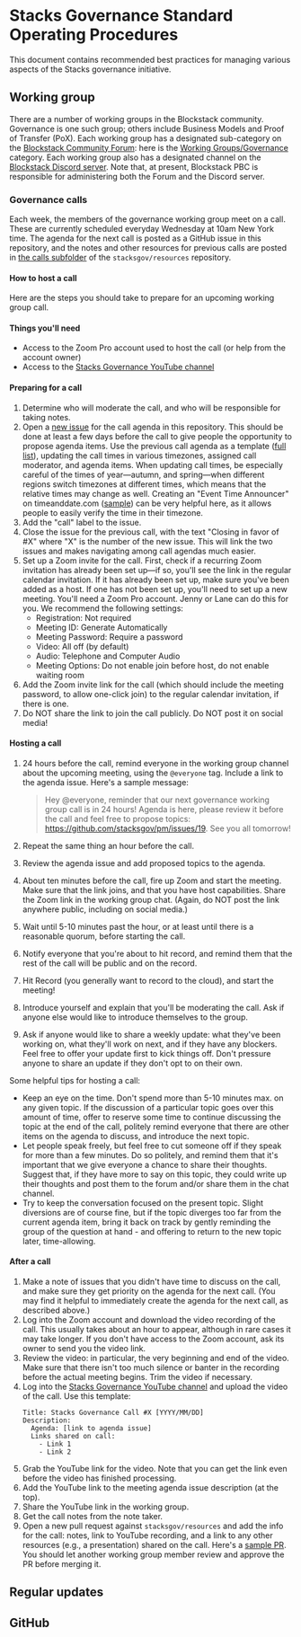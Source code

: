 # Stacks Governance Standard Operating Procedures

This document contains recommended best practices for managing various aspects of the Stacks governance initiative.

## Working group

There are a number of working groups in the Blockstack community. Governance is one such group; others include Business Models and Proof of Transfer (PoX). Each working group has a designated sub-category on the [Blockstack Community Forum](https://forum.blockstack.org/): here is the [Working Groups/Governance](https://forum.blockstack.org/c/Working-Groups/governance) category. Each working group also has a designated channel on the [Blockstack Discord server](http://chat.blockstack.org/). Note that, at present, Blockstack PBC is responsible for administering both the Forum and the Discord server.

### Governance calls

Each week, the members of the governance working group meet on a call. These are currently scheduled everyday Wednesday at 10am New York time. The agenda for the next call is posted as a GitHub issue in this repository, and the notes and other resources for previous calls are posted in [the calls subfolder](https://github.com/stacksgov/resources/tree/master/calls) of the `stacksgov/resources` repository.

#### How to host a call

Here are the steps you should take to prepare for an upcoming working group call.

#### Things you'll need

- Access to the Zoom Pro account used to host the call (or help from the account owner)
- Access to the [Stacks Governance YouTube channel](https://www.youtube.com/channel/UCirhluDUpSPVMZQn210HETg)

#### Preparing for a call

1. Determine who will moderate the call, and who will be responsible for taking notes.
1. Open a [new issue](https://github.com/stacksgov/pm/issues/new) for the call agenda in this repository. This should be done at least a few days before the call to give people the opportunity to propose agenda items. Use the previous call agenda as a template ([full list](https://github.com/stacksgov/pm/issues?q=is%3Aissue+label%3Acall+)), updating the call times in various timezones, assigned call moderator, and agenda items. When updating call times, be especially careful of the times of year—autumn, and spring—when different regions switch timezones at different times, which means that the relative times may change as well. Creating an "Event Time Announcer" on timeanddate.com ([sample](https://www.timeanddate.com/worldclock/fixedtime.html?msg=Stacks+Governance+Working+Group+Call&iso=20200401T10&p1=179&ah=1)) can be very helpful here, as it allows people to easily verify the time in their timezone.
1. Add the "call" label to the issue.
1. Close the issue for the previous call, with the text "Closing in favor of #X" where "X" is the number of the new issue. This will link the two issues and makes navigating among call agendas much easier.
1. Set up a Zoom invite for the call. First, check if a recurring Zoom invitation has already been set up—if so, you'll see the link in the regular calendar invitation. If it has already been set up, make sure you've been added as a host. If one has not been set up, you'll need to set up a new meeting. You'll need a Zoom Pro account. Jenny or Lane can do this for you. We recommend the following settings:
    - Registration: Not required
    - Meeting ID: Generate Automatically
    - Meeting Password: Require a password
    - Video: All off (by default)
    - Audio: Telephone and Computer Audio
    - Meeting Options: Do not enable join before host, do not enable waiting room
1. Add the Zoom invite link for the call (which should include the meeting password, to allow one-click join) to the regular calendar invitation, if there is one.
1. Do NOT share the link to join the call publicly. Do NOT post it on social media!

#### Hosting a call

1. 24 hours before the call, remind everyone in the working group channel about the upcoming meeting, using the `@everyone` tag. Include a link to the agenda issue. Here's a sample message:

    > Hey @everyone, reminder that our next governance working group call is in 24 hours! Agenda is here, please review it before the call and feel free to propose topics: https://github.com/stacksgov/pm/issues/19. See you all tomorrow!
1. Repeat the same thing an hour before the call.
1. Review the agenda issue and add proposed topics to the agenda.
1. About ten minutes before the call, fire up Zoom and start the meeting. Make sure that the link joins, and that you have host capabilities. Share the Zoom link in the working group chat. (Again, do NOT post the link anywhere public, including on social media.)
1. Wait until 5-10 minutes past the hour, or at least until there is a reasonable quorum, before starting the call.
1. Notify everyone that you're about to hit record, and remind them that the rest of the call will be public and on the record.
1. Hit Record (you generally want to record to the cloud), and start the meeting!
1. Introduce yourself and explain that you'll be moderating the call. Ask if anyone else would like to introduce themselves to the group.
1. Ask if anyone would like to share a weekly update: what they've been working on, what they'll work on next, and if they have any blockers. Feel free to offer your update first to kick things off. Don't pressure anyone to share an update if they don't opt to on their own.

Some helpful tips for hosting a call:

- Keep an eye on the time. Don't spend more than 5-10 minutes max. on any given topic. If the discussion of a particular topic goes over this amount of time, offer to reserve some time to continue discussing the topic at the end of the call, politely remind everyone that there are other items on the agenda to discuss, and introduce the next topic.
- Let people speak freely, but feel free to cut someone off if they speak for more than a few minutes. Do so politely, and remind them that it's important that we give everyone a chance to share their thoughts. Suggest that, if they have more to say on this topic, they could write up their thoughts and post them to the forum and/or share them in the chat channel.
- Try to keep the conversation focused on the present topic. Slight diversions are of course fine, but if the topic diverges too far from the current agenda item, bring it back on track by gently reminding the group of the question at hand - and offering to return to the new topic later, time-allowing.

#### After a call

1. Make a note of issues that you didn't have time to discuss on the call, and make sure they get priority on the agenda for the next call. (You may find it helpful to immediately create the agenda for the next call, as described above.)
1. Log into the Zoom account and download the video recording of the call. This usually takes about an hour to appear, although in rare cases it may take longer. If you don't have access to the Zoom account, ask its owner to send you the video link.
1. Review the video: in particular, the very beginning and end of the video. Make sure that there isn't too much silence or banter in the recording before the actual meeting begins. Trim the video if necessary.
1. Log into the [Stacks Governance YouTube channel](https://www.youtube.com/channel/UCirhluDUpSPVMZQn210HETg) and upload the video of the call. Use this template:
    ```
    Title: Stacks Governance Call #X [YYYY/MM/DD]
    Description:
      Agenda: [link to agenda issue]
      Links shared on call:
        - Link 1
        - Link 2
    ```
1. Grab the YouTube link for the video. Note that you can get the link even before the video has finished processing.
1. Add the YouTube link to the meeting agenda issue description (at the top).
1. Share the YouTube link in the working group.
1. Get the call notes from the note taker.
1. Open a new pull request against `stacksgov/resources` and add the info for the call: notes, link to YouTube recording, and a link to any other resources (e.g., a presentation) shared on the call. Here's a [sample PR](https://github.com/stacksgov/resources/pull/25). You should let another working group member review and approve the PR before merging it.

## Regular updates

## GitHub
